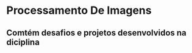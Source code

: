 # Processamento De Imagens

Comtém desafios e projetos desenvolvidos na diciplina
-----------------------------------------------------

